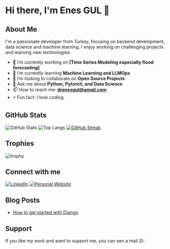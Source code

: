 # Hi there, I'm Enes GUL 👋

## About Me
I'm a passionate developer from Turkey, focusing on backend development, data science and machine learning. I enjoy working on challenging projects and learning new technologies.

- 🔭 I’m currently working on **[Time Series Modeling especially flood forecasting]**
- 🌱 I’m currently learning **Machine Learning and LLMOps**
- 👯 I’m looking to collaborate on **Open Source Projects**
- 💬 Ask me about **Python, Pytorch, and Data Science**
- 📫 How to reach me: **[drenesgul@gmail.com](mailto:drenesgul@gmail.com)**
- ⚡ Fun fact: I love coding.

## GitHub Stats
![GitHub Stats](https://github-readme-stats.vercel.app/api?username=enesgul23&show_icons=true&theme=radical)
![Top Langs](https://github-readme-stats.vercel.app/api/top-langs/?username=enesgul23&layout=compact&theme=radical)
[![GitHub Streak](https://github-readme-streak-stats.herokuapp.com/?user=enesgul23&theme=radical)](https://git.io/streak-stats)

## Trophies
![trophy](https://github-profile-trophy.vercel.app/?username=enesgul23&theme=radical)



## Connect with me
[![LinkedIn](https://img.shields.io/badge/-LinkedIn-blue?style=flat-square&logo=linkedin&logoColor=white&link=https://www.linkedin.com/in/enesgul23/)](https://www.linkedin.com/in/enesgul23/)
[![Personal Website](https://img.shields.io/badge/-Website-red?style=flat-square&logo=google-chrome&logoColor=white&link=https://enesgul23.github.io/)](https://enesgul23.github.io/)

## Blog Posts
<!-- BLOG-POST-LIST:START -->
- [How to get started with Django](https://medium.com/@kariyerenes/the-braggs-and-the-nature-of-perception-0dafd1777703)

<!-- BLOG-POST-LIST:END -->


<!--END_SECTION:activity-->

## Support
If you like my work and want to support me, you can sen a mail 😊:

